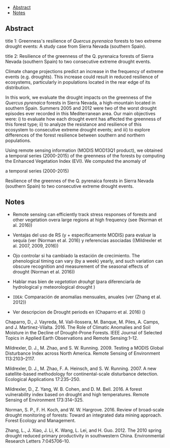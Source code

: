 -   [Abstract](#abstract)
-   [Notes](#notes)

Abstract
--------

title 1: Greenness's resilience of *Quercus pyrenaica* forests to two extreme drought events: A study case from Sierra Nevada (southern Spain). 

title 2: Resilience of the greenness of the Q. pyrenaica forests of Sierra Nevada (southern Spain) to two consecutive extreme drought events.


Climate change projections predict an increase in the frequency of extreme events (e.g. droughts). This increase could result in reduced resilience of ecosystems, particularly in populations located in the rear edge of its distribution. 

In this work, we evaluate the drought impacts on the greenness of the *Quercus pyrenaica* forests in Sierra Nevada, a high-mountain located in southern Spain. Summers 2005 and 2012 were two of the worst drought episodes ever recorded in this Mediterranean area. Our main objectives were: i) to evaluate how each drought event has affected the greenness of this forest type; ii) to analyze the resistance and resilience of this ecosystem to consecutive extreme drought events; and iii) to explore differences of the forest resilience between southern and northern populations. 

Using remote sensing information (MODIS MOD13Q1 product), we obtained a temporal series (2000-2015) of the greenness of the forests by computing the Enhanced Vegetation Index (EVI). We computed the anomaly of 







a temporal series (2000-2015) 





Resilience of the greennes of the Q. pyrenaica forests in Sierra Nevada (southern Spain) to two consecutive extreme drought events. 










Notes
-----

-   Remote sensing can efficiently track stress responses of forests and other vegetation overa large regions at high frequency (see (Norman et al. 2016))

-   Ventajas del uso de RS (y + especificamente MODIS) para evaluar la sequía (ver (Norman et al. 2016) y referencias asociadas ((Mildrexler et al. 2007, 2009, 2016))

-   Ojo controlar si ha cambiado la estación de crecimiento. The phenological timing can vary (by a week) yearly, and such variation can obscure recognition and measurement of the seasonal effects of drought (Norman et al. 2016))

-   Hablar mas bien de *vegetation drouhgt* (para diferenciarla de hydrological y meteorological drought )

-   `IDEA`: Comparación de anomalias mensuales, anuales (ver (Zhang et al. 2012))

-   Ver descripcion de Drought periods en (Chaparro et al. 2016) ()

Chaparro, D., J. Vayreda, M. Vall-llossera, M. Banque, M. Piles, A. Camps, and J. Martinez-Vilalta. 2016. The Role of Climatic Anomalies and Soil Moisture in the Decline of Drought-Prone Forests. IEEE Journal of Selected Topics in Applied Earth Observations and Remote Sensing:1–12.

Mildrexler, D. J., M. Zhao, and S. W. Running. 2009. Testing a MODIS Global Disturbance Index across North America. Remote Sensing of Environment 113:2103–2117.

Mildrexler, D. J., M. Zhao, F. A. Heinsch, and S. W. Running. 2007. A new satellite-based methodology for continental-scale disturbance detection. Ecological Applications 17:235–250.

Mildrexler, D., Z. Yang, W. B. Cohen, and D. M. Bell. 2016. A forest vulnerability index based on drought and high temperatures. Remote Sensing of Environment 173:314–325.

Norman, S. P., F. H. Koch, and W. W. Hargrove. 2016. Review of broad-scale drought monitoring of forests: Toward an integrated data mining approach. Forest Ecology and Management.

Zhang, L., J. Xiao, J. Li, K. Wang, L. Lei, and H. Guo. 2012. The 2010 spring drought reduced primary productivity in southwestern China. Environmental Research Letters 7:045706–10.
